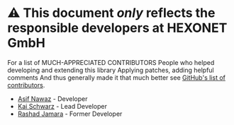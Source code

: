 # ⚠ This document _only_ reflects the responsible developers at HEXONET GmbH

For a list of MUCH-APPRECIATED CONTRIBUTORS
People who helped developing and extending this library
Applying patches, adding helpful comments
And thus generally made it that much better
see [GitHub's list of contributors](https://github.com/hexonet/python-sdk/contributors).

- [Asif Nawaz](//github.com/asifnawaz-cnic) - Developer
- [Kai Schwarz](//github.com/kaischwarz-cnic) - Lead Developer
- [Rashad Jamara](//github.com/rashad-j) - Former Developer
